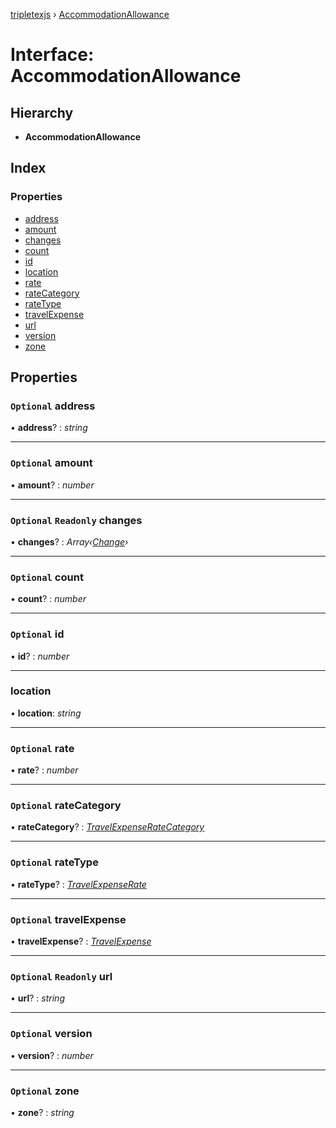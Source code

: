 [tripletexjs](../README.md) › [AccommodationAllowance](accommodationallowance.md)

# Interface: AccommodationAllowance

## Hierarchy

* **AccommodationAllowance**

## Index

### Properties

* [address](accommodationallowance.md#optional-address)
* [amount](accommodationallowance.md#optional-amount)
* [changes](accommodationallowance.md#optional-readonly-changes)
* [count](accommodationallowance.md#optional-count)
* [id](accommodationallowance.md#optional-id)
* [location](accommodationallowance.md#location)
* [rate](accommodationallowance.md#optional-rate)
* [rateCategory](accommodationallowance.md#optional-ratecategory)
* [rateType](accommodationallowance.md#optional-ratetype)
* [travelExpense](accommodationallowance.md#optional-travelexpense)
* [url](accommodationallowance.md#optional-readonly-url)
* [version](accommodationallowance.md#optional-version)
* [zone](accommodationallowance.md#optional-zone)

## Properties

### `Optional` address

• **address**? : *string*

___

### `Optional` amount

• **amount**? : *number*

___

### `Optional` `Readonly` changes

• **changes**? : *Array‹[Change](../modules/change.md)›*

___

### `Optional` count

• **count**? : *number*

___

### `Optional` id

• **id**? : *number*

___

###  location

• **location**: *string*

___

### `Optional` rate

• **rate**? : *number*

___

### `Optional` rateCategory

• **rateCategory**? : *[TravelExpenseRateCategory](../modules/travelexpenseratecategory.md)*

___

### `Optional` rateType

• **rateType**? : *[TravelExpenseRate](travelexpenserate.md)*

___

### `Optional` travelExpense

• **travelExpense**? : *[TravelExpense](../modules/travelexpense.md)*

___

### `Optional` `Readonly` url

• **url**? : *string*

___

### `Optional` version

• **version**? : *number*

___

### `Optional` zone

• **zone**? : *string*
